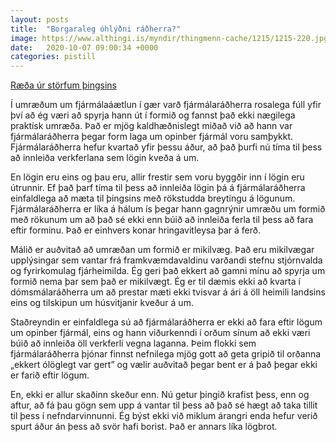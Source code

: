 ```yaml
---
layout: posts
title:  "Borgaraleg óhlýðni ráðherra?"
image: https://www.althingi.is/myndir/thingmenn-cache/1215/1215-220.jpg
date:   2020-10-07 09:00:34 +0000
categories: pistill
---
```

[Ræða úr störfum þingsins](https://www.facebook.com/bjornlevi/posts/10158969714321869)

Í umræðum um fjármálaáætlun í gær varð fjármálaráðherra rosalega fúll yfir því að ég væri að spyrja hann út í formið og fannst það ekki nægilega praktísk umræða. Það er mjög kaldhæðnislegt miðað við að hann var fjármálaráðherra þegar form laga um opinber fjármál voru samþykkt. Fjármálaráðherra hefur kvartað yfir þessu áður, að það þurfi nú tíma til þess að innleiða verkferlana sem lögin kveða á um. 

En lögin eru eins og þau eru, allir frestir sem voru byggðir inn í lögin eru útrunnir. Ef það þarf tíma til þess að innleiða lögin þá á fjármálaráðherra einfaldlega að mæta til þingsins með rökstudda breytingu á lögunum. Fjármálaráðherra er líka á hálum ís þegar hann gagnrýnir umræðu um formið með rökunum um að það sé ekki enn búið að innleiða ferla til þess að fara eftir forminu. Það er einhvers konar hringavitleysa þar á ferð.

Málið er auðvitað að umræðan um formið er mikilvæg. Það eru mikilvægar upplýsingar sem vantar frá framkvæmdavaldinu varðandi stefnu stjórnvalda og fyrirkomulag fjárheimilda. Ég geri það ekkert að gamni mínu að spyrja um formið nema þar sem það er mikilvægt. Ég er til dæmis ekki að kvarta í dómsmálaráðherra um að prestar mæti ekki tvisvar á ári á öll heimili landsins eins og tilskipun um húsvitjanir kveður á um. 

Staðreyndin er einfaldlega sú að fjármálaráðherra er ekki að fara eftir lögum um opinber fjármál, eins og hann viðurkenndi í orðum sínum að ekki væri búið að innleiða öll verkferli vegna laganna. Þeim flokki sem fjármálaráðherra þjónar finnst nefnilega mjög gott að geta gripið til orðanna „ekkert ólöglegt var gert” og vælir auðvitað þegar bent er á það þegar ekki er farið eftir lögum. 

En, ekki er allur skaðinn skeður enn. Nú getur þingið krafist þess, enn og aftur, að fá þau gögn sem upp á vantar til þess að það sé hægt að taka tillit til þess í nefndarvinnunni. Ég býst ekki við miklum árangri enda hefur verið spurt áður án þess að svör hafi borist. Það er annars líka lögbrot. 
